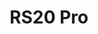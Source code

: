---
slug: RS20 Pro
title: "RS20 Pro"
description: "A new example of hands-free automated cleaning"
image: "/images/wifi-free/BC1-B1.png"
images:
  - url: "/images/wifi-free/BC1-B1.png"
    caption: "Front view"

features:
 - "LDS LiDAR navigation for accurate mapping and obstacle avoidance."
 - "Laser obstacle detection and AI virtual recognition identifying over 65 obstacles."
 - "Cleaning modes include vacuum only, mop only, vacuum before mop, and vacuum while mopping."
 - "Adjustable suction levels: Calm, Original, Strong, and Super Power."
 - "Maximum suction power of 7200 Pa for deep cleaning performance."
 - "Ultrasonic carpet detection with automatic suction boost on carpets."
 - "Dual spin mop system with adjustable water level and 10N cleaning pressure."
 - "3-in-1 proactive hair trimmer to prevent brush tangling."
 - "Automatic mop washing, mop mounting/detaching, and water tank refilling."
 - "Large base station tanks: 5 liters clean water, 4.2 liters dirty water, and 5 liters dust bag."
 - "Long runtime up to 220 minutes with fast 3-hour recharge time."
 - "Smart app control with EZVIZ app and Wi-Fi (2.4 GHz)."
 - "Voice control compatible with Google Assistant and Amazon Alexa."
 - "AI-powered smart detection including obstacle recognition, room mapping, carpet recognition, and human/pet shape detection."
 - "Supports multiple languages including English, German, French, Italian, Spanish, Portuguese, Arabic, Polish, Turkish, Vietnamese, Thai, Indonesian, Russian, Japanese, Korean, and Chinese."


specification:
  model: "CS-RS20-PRO-PGA2"
  interface: "N/A"
  power_source: "N/A"
  energy_consumption: "N/A"
  network_port: "N/A"
  dimensions: "	113 cm²-Wiper dimension"
  package_size:	N/A"
  net_weight: "N/A"
price: "Contact Sales"

---